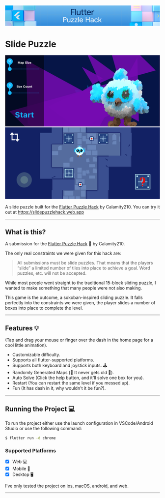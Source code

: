 ![Puzzle Banner][puzzle_banner]

# Slide Puzzle
![Home][home]
![Game][game]

A slide puzzle built for the [Flutter Puzzle Hack](https://flutterhack.devpost.com/) by Calamity210. You can try it out at https://slidepuzzlehack.web.app

---

## What is this?
A submission for the [Flutter Puzzle Hack](https://flutterhack.devpost.com/) 🧩 by Calamity210.

The only real constraints we were given for this hack are:
> All submissions must be slide puzzles. That means that the players “slide” a limited number of tiles into place to achieve a goal.
Word puzzles, etc. will not be accepted.

While most people went straight to the traditional 15-block sliding puzzle, I wanted to make something that many people were not also making.

This game is the outcome, a sokoban-inspired sliding puzzle. It falls perfectly into the constraints we were given, the player slides a number of boxes into place to complete the level.


---

## Features 💡

(Tap and drag your mouse or finger over the dash in the home page for a cool little animation).

- Customizable difficulty.
- Supports all flutter-supported platforms.
- Supports both keyboard and joystick inputs. 🕹
- Randomly Generated Maps (🎊 It never gets old 🎊).
- Auto Solve (Click the help button, and it'll solve one box for you).
- Restart (You can restart the same level if you messed up).
- Fun (It has dash in it, why wouldn't it be fun?).

---

## Running the Project 💻

To run the project either use the launch configuration in VSCode/Android Studio or use the following command:

```sh
$ flutter run -d chrome
```

### Supported Platforms
- [x] Web 💻
- [x] Mobile 📱
- [x] Desktop 🖥

I've only tested the project on ios, macOS, android, and web.

---


[puzzle_banner]: art/puzzle_banner.png
[home]: art/home.png
[game]: art/game.png
